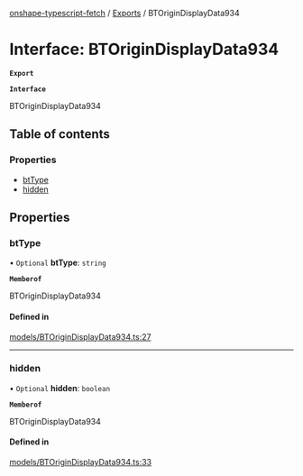 [onshape-typescript-fetch](../README.md) / [Exports](../modules.md) / BTOriginDisplayData934

# Interface: BTOriginDisplayData934

**`Export`**

**`Interface`**

BTOriginDisplayData934

## Table of contents

### Properties

- [btType](BTOriginDisplayData934.md#bttype)
- [hidden](BTOriginDisplayData934.md#hidden)

## Properties

### btType

• `Optional` **btType**: `string`

**`Memberof`**

BTOriginDisplayData934

#### Defined in

[models/BTOriginDisplayData934.ts:27](https://github.com/toebes/onshape-typescript-fetch/blob/3e11ae1/models/BTOriginDisplayData934.ts#L27)

___

### hidden

• `Optional` **hidden**: `boolean`

**`Memberof`**

BTOriginDisplayData934

#### Defined in

[models/BTOriginDisplayData934.ts:33](https://github.com/toebes/onshape-typescript-fetch/blob/3e11ae1/models/BTOriginDisplayData934.ts#L33)
